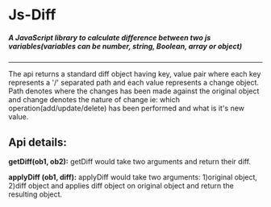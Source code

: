# Js-Diff

##### A JavaScript library to calculate difference between two js variables(variables can be number, string, Boolean, array or object)
--------

The api returns a standard diff object having key, value pair where each key represents a '/' separated path and each value represents a change object. Path denotes where the changes has been made against the original object and change denotes the nature of change ie: which operation(add/update/delete) has been performed and what is it's new value.

## Api details: 

**getDiff(ob1, ob2):** getDiff would take two arguments and return their diff.

**applyDiff (ob1, diff):** applyDiff would take two arguments: 1)original object, 2)diff object and applies diff object on original object and return the resulting object.
